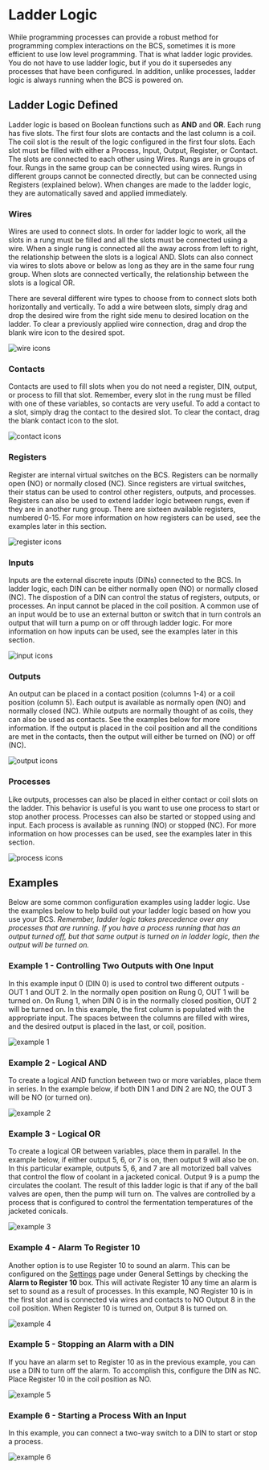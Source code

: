 # Ladder Logic #

While programming processes can provide a robust method for programming complex interactions on the BCS, sometimes it is more efficient to use low level programming. That is what ladder logic provides. You do not have to use ladder logic, but if you do it supersedes any processes that have been configured. In addition, unlike processes, ladder logic is always running when the BCS is powered on.


## Ladder Logic Defined

Ladder logic is based on Boolean functions such as **AND** and **OR**. Each rung has five slots. The first four slots are contacts and the last column is a coil. The coil slot is the result of the logic configured in the first four slots. Each slot must be filled with either a Process, Input, Output, Register, or Contact. The slots are connected to each other using Wires. Rungs are in groups of four. Rungs in the same group can be connected using wires. Rungs in different groups cannot be connected directly, but can be connected using Registers (explained below). When changes are made to the ladder logic, they are automatically saved and applied immediately.


### Wires

Wires are used to connect slots. In order for ladder logic to work, all the slots in a rung must be filled and all the slots must be connected using a wire. When a single rung is connected all the away across from left to right, the relationship between the slots is a logical AND. Slots can also connect via wires to slots above or below as long as they are in the same four rung group. When slots are connected vertically, the relationship between the slots is a logical OR. 

There are several different wire types to choose from to connect slots both horizontally and vertically. To add a wire between slots, simply drag and drop the desired wire from the right side menu to desired location on the ladder. To clear a previously applied wire connection, drag and drop the blank wire icon to the desired spot.

![wire icons](img/ladder_logic/wires.png)


### Contacts

Contacts are used to fill slots when you do not need a register, DIN, output, or process to fill that slot. Remember, every slot in the rung must be filled with one of these variables, so contacts are very useful. To add a contact to a slot, simply drag the contact to the desired slot. To clear the contact, drag the blank contact icon to the slot.

![contact icons](img/ladder_logic/contacts.png)


### Registers

Register are internal virtual switches on the BCS. Registers can be normally open (NO) or normally closed (NC). Since registers are virtual switches, their status can be used to control other registers, outputs, and processes. Registers can also be used to extend ladder logic between rungs, even if they are in another rung group. There are sixteen available registers, numbered 0-15. For more information on how registers can be used, see the examples later in this section.

![register icons](img/ladder_logic/registers.png)


### Inputs

Inputs are the external discrete inputs (DINs) connected to the BCS. In ladder logic, each DIN can be either normally open (NO) or normally closed (NC). The dispostion of a DIN can control the status of registers, outputs, or processes. An input cannot be placed in the coil position. A common use of an input would be to use an external button or switch that in turn controls an output that will turn a pump on or off through ladder logic. For more information on how inputs can be used, see the examples later in this section.

![input icons](img/ladder_logic/dins.png)

### Outputs
An output can be placed in a contact position (columns 1-4) or a coil position (column 5). Each output is available as normally open (NO) and normally closed (NC). While outputs are normally thought of as coils, they can also be used as contacts. See the examples below for more information. If the output is placed in the coil position and all the conditions are met in the contacts, then the output will either be turned on (NO) or off (NC).

![output icons](img/ladder_logic/outputs.png)


### Processes

Like outputs, processes can also be placed in either contact or coil slots on the ladder. This behavior is useful is you want to use one process to start or stop another process. Processes can also be started or stopped using and input. Each process is available as running (NO) or stopped (NC).  For more information on how processes can be used, see the examples later in this section.

![process icons](img/ladder_logic/processes.png)


## Examples ##
Below are some common configuration examples using ladder logic. Use the examples below to help build out your ladder logic based on how you use your BCS. *Remember, ladder logic takes precedence over any processes that are running. If you have a process running that has an output turned off, but that same output is turned on in ladder logic, then the output will be turned on.*

### Example 1 - Controlling Two Outputs with One Input
In this example input 0 (DIN 0) is used to control two different outputs - OUT 1 and OUT 2. In the normally open position on Rung 0, OUT 1 will be turned on. On Rung 1, when DIN 0 is in the normally closed position, OUT 2 will be turned on. In this example, the first column is populated with the appropriate input. The spaces between the columns are filled with wires, and the desired output is placed in the last, or coil, position.

![example 1](img/ladder_logic/example_01.png)

### Example 2 - Logical AND
To create a logical AND function between two or more variables, place them in series. In the example below, if both DIN 1 and DIN 2 are NO, the OUT 3 will be NO (or turned on).


![example 2](img/ladder_logic/example_02.png)

### Example 3 - Logical OR
To create a logical OR between variables, place them in parallel. In the example below, if either output 5, 6, or 7 is on, then output 9 will also be on. In this particular example, outputs 5, 6, and 7 are all motorized ball valves that control the flow of coolant in a jacketed conical. Output 9 is a pump the circulates the coolant. The result of this ladder logic is that if any of the ball valves are open, then the pump will turn on. The valves are controlled by a process that is configured to control the fermentation temperatures of the jacketed conicals.


![example 3](img/ladder_logic/example_03.png)

### Example 4 - Alarm To Register 10
Another option is to use Register 10 to sound an alarm. This can be configured on the [Settings](settings.md) page under General Settings by checking the **Alarm to Register 10** box. This will activate Register 10 any time an alarm is set to sound as a result of processes. In this example, NO Register 10 is in the first slot and is connected via wires and contacts to NO Output 8 in the coil position. When Register 10 is turned on, Output 8 is turned on.

![example 4](img/ladder_logic/example_04.png) 

### Example 5 - Stopping an Alarm with a DIN
If you have an alarm set to Register 10 as in the previous example, you can use a DIN to turn off the alarm. To accomplish this, configure the DIN as NC. Place Register 10 in the coil position as NO.

![example 5](img/ladder_logic/example_alarm_din.png)

### Example 6 - Starting a Process With an Input
In this example, you can connect a two-way switch to a DIN to start or stop a process.

![example 6](img/ladder_logic/example_05.png)